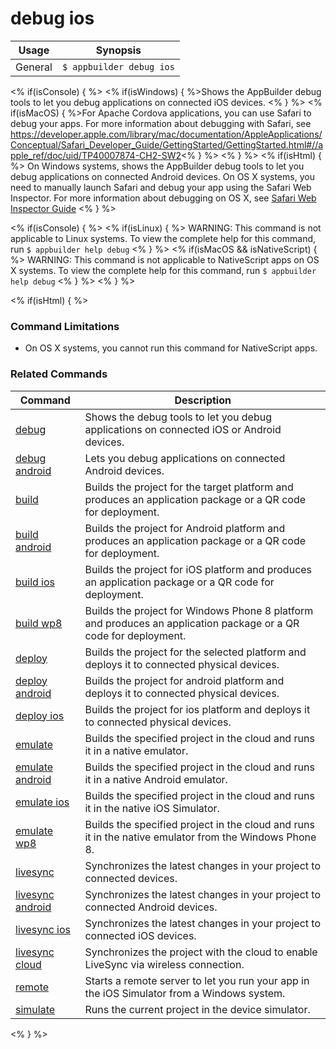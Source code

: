 debug ios
==========

Usage | Synopsis
------|-------
General | `$ appbuilder debug ios`

<% if(isConsole) { %>
<% if(isWindows) { %>Shows the AppBuilder debug tools to let you debug applications on connected iOS devices. <% } %>
<% if(isMacOS) { %>For Apache Cordova applications, you can use Safari to debug your apps. For more information about debugging with Safari, see https://developer.apple.com/library/mac/documentation/AppleApplications/Conceptual/Safari_Developer_Guide/GettingStarted/GettingStarted.html#//apple_ref/doc/uid/TP40007874-CH2-SW2<% } %>
<% } %>
<% if(isHtml) { %>
On Windows systems, shows the AppBuilder debug tools to let you debug applications on connected Android devices. On OS X systems, you need to manually launch Safari and debug your app using the Safari Web Inspector. For more information about debugging on OS X, see [Safari Web Inspector Guide](https://developer.apple.com/library/mac/documentation/AppleApplications/Conceptual/Safari_Developer_Guide/Introduction/Introduction.html#//apple_ref/doc/uid/TP40007874-CH1-SW1) 
<% } %>

<% if(isConsole) { %>
<% if(isLinux) { %>
WARNING: This command is not applicable to Linux systems. To view the complete help for this command, run `$ appbuilder help debug`
<% } %>
<% if(isMacOS && isNativeScript) { %>
WARNING: This command is not applicable to NativeScript apps on OS X systems. To view the complete help for this command, run `$ appbuilder help debug`
<% } %>
<% } %>

<% if(isHtml) { %>
### Command Limitations

* On OS X systems, you cannot run this command for NativeScript apps.

### Related Commands

Command | Description
----------|----------
[debug](debug.html) | Shows the debug tools to let you debug applications on connected iOS or Android devices.
[debug android](debug-android.html) | Lets you debug applications on connected Android devices.
[build](build.html) | Builds the project for the target platform and produces an application package or a QR code for deployment.
[build android](build-android.html) | Builds the project for Android platform and produces an application package or a QR code for deployment.
[build ios](build-ios.html) | Builds the project for iOS platform and produces an application package or a QR code for deployment.
[build wp8](build-wp8.html) | Builds the project for Windows Phone 8 platform and produces an application package or a QR code for deployment.
[deploy](deploy.html) | Builds the project for the selected platform and deploys it to connected physical devices.
[deploy android](deploy-android.html) | Builds the project for android platform and deploys it to connected physical devices.
[deploy ios](deploy-ios.html) | Builds the project for ios platform and deploys it to connected physical devices.
[emulate](emulate.html) | Builds the specified project in the cloud and runs it in a native emulator.
[emulate android](emulate-android.html) | Builds the specified project in the cloud and runs it in a native Android emulator.
[emulate ios](emulate-ios.html) | Builds the specified project in the cloud and runs it in the native iOS Simulator.
[emulate wp8](emulate-wp8.html) | Builds the specified project in the cloud and runs it in the native emulator from the Windows Phone 8.
[livesync](livesync.html) | Synchronizes the latest changes in your project to connected devices.
[livesync android](livesync-android.html) | Synchronizes the latest changes in your project to connected Android devices.
[livesync ios](livesync-ios.html) | Synchronizes the latest changes in your project to connected iOS devices.
[livesync cloud](livesync-cloud.html) | Synchronizes the project with the cloud to enable LiveSync via wireless connection.
[remote](remote.html) | Starts a remote server to let you run your app in the iOS Simulator from a Windows system.
[simulate](simulate.html) | Runs the current project in the device simulator.
<% } %>
